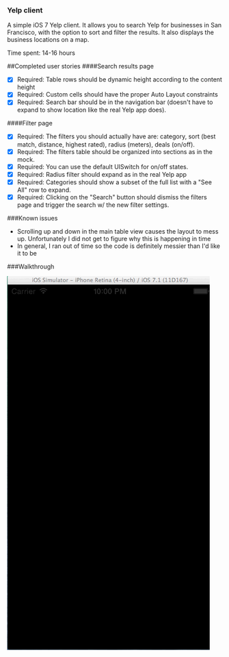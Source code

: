 ### Yelp client

A simple iOS 7 Yelp client. It allows you to search Yelp for businesses in San Francisco, with the option to sort and filter the results. It also displays the business locations on a map.

Time spent: 14-16 hours

##Completed user stories
####Search results page
 * [x] Required: Table rows should be dynamic height according to the content height
 * [x] Required: Custom cells should have the proper Auto Layout constraints
 * [x] Required: Search bar should be in the navigation bar (doesn't have to expand to show location like the real Yelp app does).

####Filter page
 * [x] Required: The filters you should actually have are: category, sort (best match, distance, highest  rated), radius (meters), deals (on/off).
 * [x] Required: The filters table should be organized into sections as in the mock.
 * [x] Required: You can use the default UISwitch for on/off states.
 * [x] Required: Radius filter should expand as in the real Yelp app
 * [x] Required: Categories should show a subset of the full list with a "See All" row to expand.
 * [x] Required: Clicking on the "Search" button should dismiss the filters page and trigger the search   w/ the new filter settings.

###Known issues

 * Scrolling up and down in the main table view causes the layout to mess up. Unfortunately I did not get to figure why this is happening in time
 * In general, I ran out of time so the code is definitely messier than I'd like it to be

###Walkthrough

![Walkthrough](yelp.gif)
